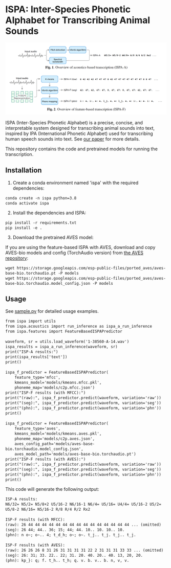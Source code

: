 # ISPA: Inter-Species Phonetic Alphabet for Transcribing Animal Sounds

![](./fig_ispa.png)

ISPA (Inter-Species Phonetic Alphabet) is a precise, concise, and interpretable system designed for transcribing animal sounds into text, inspired by IPA (International Phonetic Alphabet) used for transcribing human speech sounds into text. See [our paper](https://arxiv.org/abs/2402.03269) for more details.

This repository contains the code and pretrained models for running the transcription.


## Installation

1. Create a conda environment named 'ispa' with the required dependencies:

```
conda create -n ispa python=3.8
conda activate ispa
```

2. Install the dependencies and ISPA:

```
pip install -r requirements.txt
pip install -e .
```

3. Download the pretrained AVES model:

If you are using the feature-based ISPA with AVES, download and copy AVES-bio models and config (TorchAudio version) from [the AVES repository](https://github.com/earthspecies/aves):


```
wget https://storage.googleapis.com/esp-public-files/ported_aves/aves-base-bio.torchaudio.pt -P models
wget https://storage.googleapis.com/esp-public-files/ported_aves/aves-base-bio.torchaudio.model_config.json -P models
```

## Usage

See [sample.py](./sample.py) for detailed usage examples.

```
from ispa import utils
from ispa.acoustics import run_inference as ispa_a_run_inference
from ispa.features import FeatureBasedISPAPredictor

waveform, sr = utils.load_waveform('1-38560-A-14.wav')
ispa_results = ispa_a_run_inference(waveform, sr)
print("ISP-A results:")
print(ispa_results['text'])
print()

ispa_f_predictor = FeatureBasedISPAPredictor(
    feature_type='mfcc',
    kmeans_model='models/kmeans.mfcc.pkl',
    phoneme_map='models/c2p.mfcc.json')
print("ISP-F results (with MFCC):")
print("(raw):", ispa_f_predictor.predict(waveform, variation='raw'))
print("(seg):", ispa_f_predictor.predict(waveform, variation='seg'))
print("(phn):", ispa_f_predictor.predict(waveform, variation='phn'))
print()

ispa_f_predictor = FeatureBasedISPAPredictor(
    feature_type='aves',
    kmeans_model='models/kmeans.aves.pkl',
    phoneme_map='models/c2p.aves.json',
    aves_config_path='models/aves-base-bio.torchaudio.model_config.json',
    aves_model_path='models/aves-base-bio.torchaudio.pt')
print("ISP-F results (with AVES):")
print("(raw):", ispa_f_predictor.predict(waveform, variation='raw'))
print("(seg):", ispa_f_predictor.predict(waveform, variation='seg'))
print("(phn):", ispa_f_predictor.predict(waveform, variation='phn'))
print()
```

This code will generate the following output:

```
ISP-A results:
N6/32= N5/2= N5/8+2 U5/16-2 N6/16-1 N6/4= U5/16= U4/4= U5/16-2 U5/2= U5/8-2 N6/16= N5/16-2 R/8 R/4 R/2 Rx2

ISP-F results (with MFCC):
(raw): 26 44 44 44 44 44 44 44 44 44 44 44 44 44 44 44 ... (omitted)
(seg): 26 44; 44.. 36; 15; 44; 44. 10.. 10. 10.. 10.
(phn): n o~; o~.. 4; t_d_h; o~; o~. t_j.. t_j. t_j.. t_j.

ISP-F results (with AVES):
(raw): 26 26 26 8 31 26 31 31 31 31 22 2 31 31 31 33 33 ... (omitted)
(seg): 26: 31; 33. 22.. 22; 31. 20. 40. 20.. 40. 13, 20, 20.
(phn): kp_}: q; f. t_h.. t_h; q. v. b. v.. b. n, v, v.
```
